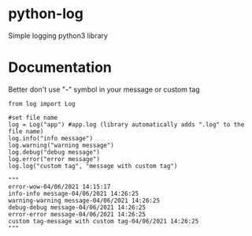 # python-log

Simple logging python3 library

# Documentation

Better don't use "-" symbol in your message or custom tag

```
from log import Log

#set file name
log = Log("app") #app.log (library automatically adds ".log" to the file name)
log.info("info message")
log.warning("warning message")
log.debug("debug message")
log.error("error message")
log.log("custom tag", "message with custom tag")

"""
error-wow-04/06/2021 14:15:17
info-info message-04/06/2021 14:26:25
warning-warning message-04/06/2021 14:26:25
debug-debug message-04/06/2021 14:26:25
error-error message-04/06/2021 14:26:25
custom tag-message with custom tag-04/06/2021 14:26:25
"""
```
